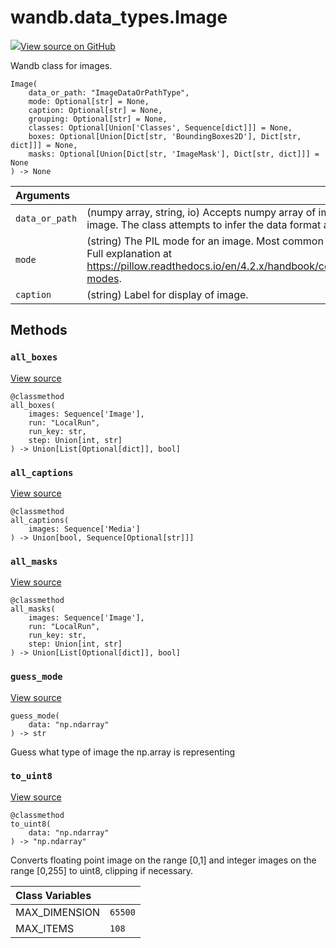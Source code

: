 # wandb.data\_types.Image

[![](https://www.tensorflow.org/images/GitHub-Mark-32px.png)View source on GitHub](https://www.github.com/wandb/client/tree/v0.10.28/wandb/sdk/data_types.py#L1526-L1996)

Wandb class for images.

```text
Image(
    data_or_path: "ImageDataOrPathType",
    mode: Optional[str] = None,
    caption: Optional[str] = None,
    grouping: Optional[str] = None,
    classes: Optional[Union['Classes', Sequence[dict]]] = None,
    boxes: Optional[Union[Dict[str, 'BoundingBoxes2D'], Dict[str, dict]]] = None,
    masks: Optional[Union[Dict[str, 'ImageMask'], Dict[str, dict]]] = None
) -> None
```

| Arguments |  |
| :--- | :--- |
|  `data_or_path` |  \(numpy array, string, io\) Accepts numpy array of image data, or a PIL image. The class attempts to infer the data format and converts it. |
|  `mode` |  \(string\) The PIL mode for an image. Most common are "L", "RGB", "RGBA". Full explanation at https://pillow.readthedocs.io/en/4.2.x/handbook/concepts.html\#concept-modes. |
|  `caption` |  \(string\) Label for display of image. |

## Methods

### `all_boxes` <a id="all_boxes"></a>

[View source](https://www.github.com/wandb/client/tree/v0.10.28/wandb/sdk/data_types.py#L1945-L1966)

```text
@classmethod
all_boxes(
    images: Sequence['Image'],
    run: "LocalRun",
    run_key: str,
    step: Union[int, str]
) -> Union[List[Optional[dict]], bool]
```

### `all_captions` <a id="all_captions"></a>

[View source](https://www.github.com/wandb/client/tree/v0.10.28/wandb/sdk/data_types.py#L1968-L1972)

```text
@classmethod
all_captions(
    images: Sequence['Media']
) -> Union[bool, Sequence[Optional[str]]]
```

### `all_masks` <a id="all_masks"></a>

[View source](https://www.github.com/wandb/client/tree/v0.10.28/wandb/sdk/data_types.py#L1922-L1943)

```text
@classmethod
all_masks(
    images: Sequence['Image'],
    run: "LocalRun",
    run_key: str,
    step: Union[int, str]
) -> Union[List[Optional[dict]], bool]
```

### `guess_mode` <a id="guess_mode"></a>

[View source](https://www.github.com/wandb/client/tree/v0.10.28/wandb/sdk/data_types.py#L1816-L1830)

```text
guess_mode(
    data: "np.ndarray"
) -> str
```

Guess what type of image the np.array is representing

### `to_uint8` <a id="to_uint8"></a>

[View source](https://www.github.com/wandb/client/tree/v0.10.28/wandb/sdk/data_types.py#L1832-L1854)

```text
@classmethod
to_uint8(
    data: "np.ndarray"
) -> "np.ndarray"
```

Converts floating point image on the range \[0,1\] and integer images on the range \[0,255\] to uint8, clipping if necessary.

| Class Variables |  |
| :--- | :--- |
|  MAX\_DIMENSION |  `65500` |
|  MAX\_ITEMS |  `108` |

